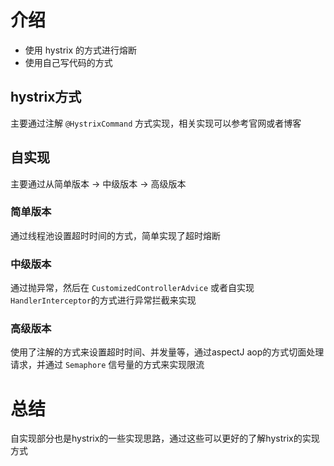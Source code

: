 # 介绍
* 使用 hystrix 的方式进行熔断
* 使用自己写代码的方式

## hystrix方式
主要通过注解 `@HystrixCommand` 方式实现，相关实现可以参考官网或者博客

## 自实现
主要通过从简单版本 -> 中级版本 -> 高级版本

### 简单版本
通过线程池设置超时时间的方式，简单实现了超时熔断

### 中级版本
通过抛异常，然后在 `CustomizedControllerAdvice` 或者自实现 `HandlerInterceptor`的方式进行异常拦截来实现

### 高级版本
使用了注解的方式来设置超时时间、并发量等，通过aspectJ aop的方式切面处理请求，并通过 `Semaphore` 信号量的方式来实现限流

# 总结
自实现部分也是hystrix的一些实现思路，通过这些可以更好的了解hystrix的实现方式